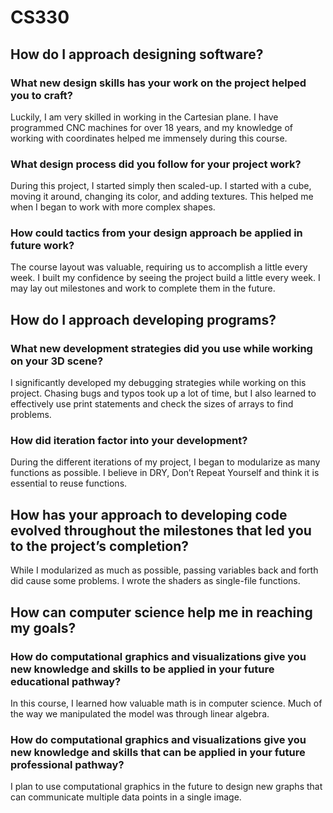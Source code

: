 # CS330

## How do I approach designing software? 
### What new design skills has your work on the project helped you to craft?
Luckily, I am very skilled in working in the Cartesian plane. I have programmed CNC machines for over 18 years, and my knowledge of working with coordinates helped me immensely during this course. 
### What design process did you follow for your project work?
During this project, I started simply then scaled-up. I started with a cube, moving it around, changing its color, and adding textures. This helped me when I began to work with more complex shapes.
### How could tactics from your design approach be applied in future work?
The course layout was valuable, requiring us to accomplish a little every week. I built my confidence by seeing the project build a little every week. I may lay out milestones and work to complete them in the future.
## How do I approach developing programs? 
### What new development strategies did you use while working on your 3D scene?
I significantly developed my debugging strategies while working on this project. Chasing bugs and typos took up a lot of time, but I also learned to effectively use print statements and check the sizes of arrays to find problems.
### How did iteration factor into your development?
During the different iterations of my project, I began to modularize as many functions as possible. I believe in DRY, Don’t Repeat Yourself and think it is essential to reuse functions.
## How has your approach to developing code evolved throughout the milestones that led you to the project’s completion?
While I modularized as much as possible, passing variables back and forth did cause some problems. I wrote the shaders as single-file functions.

## How can computer science help me in reaching my goals? 
### How do computational graphics and visualizations give you new knowledge and skills to be applied in your future educational pathway?
In this course, I learned how valuable math is in computer science. Much of the way we manipulated the model was through linear algebra.
### How do computational graphics and visualizations give you new knowledge and skills that can be applied in your future professional pathway?
I plan to use computational graphics in the future to design new graphs that can communicate multiple data points in a single image. 
